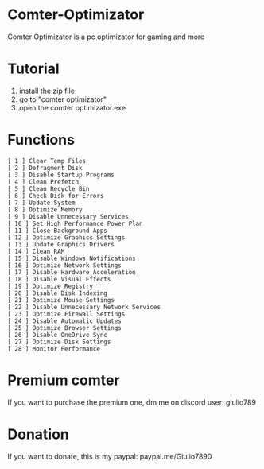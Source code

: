 # Comter-Optimizator
Comter Optimizator is a pc optimizator for gaming and more

# Tutorial

1) install the zip file
2) go to "comter optimizator"
3) open the comter optimizator.exe


# Functions

    [ 1 ] Clear Temp Files
    [ 2 ] Defragment Disk
    [ 3 ] Disable Startup Programs
    [ 4 ] Clean Prefetch
    [ 5 ] Clean Recycle Bin
    [ 6 ] Check Disk for Errors
    [ 7 ] Update System
    [ 8 ] Optimize Memory
    [ 9 ] Disable Unnecessary Services
    [ 10 ] Set High Performance Power Plan
    [ 11 ] Close Background Apps
    [ 12 ] Optimize Graphics Settings
    [ 13 ] Update Graphics Drivers
    [ 14 ] Clean RAM
    [ 15 ] Disable Windows Notifications
    [ 16 ] Optimize Network Settings
    [ 17 ] Disable Hardware Acceleration
    [ 18 ] Disable Visual Effects
    [ 19 ] Optimize Registry
    [ 20 ] Disable Disk Indexing
    [ 21 ] Optimize Mouse Settings
    [ 22 ] Disable Unnecessary Network Services
    [ 23 ] Optimize Firewall Settings
    [ 24 ] Disable Automatic Updates
    [ 25 ] Optimize Browser Settings
    [ 26 ] Disable OneDrive Sync
    [ 27 ] Optimize Disk Settings
    [ 28 ] Monitor Performance


# Premium comter

If you want to purchase the premium one, dm me on discord    user: giulio789


# Donation

If you want to donate, this is my paypal: paypal.me/Giulio7890 
